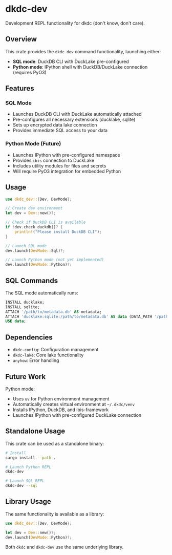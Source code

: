 # dkdc-dev

Development REPL functionality for dkdc (don't know, don't care).

## Overview

This crate provides the `dkdc dev` command functionality, launching either:
- **SQL mode**: DuckDB CLI with DuckLake pre-configured
- **Python mode**: IPython shell with DuckDB/DuckLake connection (requires PyO3)

## Features

### SQL Mode
- Launches DuckDB CLI with DuckLake automatically attached
- Pre-configures all necessary extensions (ducklake, sqlite)
- Sets up encrypted data lake connection
- Provides immediate SQL access to your data

### Python Mode (Future)
- Launches IPython with pre-configured namespace
- Provides `ibis` connection to DuckLake
- Includes utility modules for files and secrets
- Will require PyO3 integration for embedded Python

## Usage

```rust
use dkdc_dev::{Dev, DevMode};

// Create dev environment
let dev = Dev::new()?;

// Check if DuckDB CLI is available
if !dev.check_duckdb()? {
    println!("Please install DuckDB CLI");
}

// Launch SQL mode
dev.launch(DevMode::Sql)?;

// Launch Python mode (not yet implemented)
dev.launch(DevMode::Python)?;
```

## SQL Commands

The SQL mode automatically runs:
```sql
INSTALL ducklake;
INSTALL sqlite;
ATTACH '/path/to/metadata.db' AS metadata;
ATTACH 'ducklake:sqlite:/path/to/metadata.db' AS data (DATA_PATH '/path/to/data', ENCRYPTED);
USE data;
```

## Dependencies

- `dkdc-config`: Configuration management
- `dkdc-lake`: Core lake functionality
- `anyhow`: Error handling

## Future Work

Python mode:
- Uses `uv` for Python environment management
- Automatically creates virtual environment at `~/.dkdc/venv`
- Installs IPython, DuckDB, and ibis-framework
- Launches IPython with pre-configured DuckLake connection

## Standalone Usage

This crate can be used as a standalone binary:

```bash
# Install
cargo install --path .

# Launch Python REPL
dkdc-dev

# Launch SQL REPL
dkdc-dev --sql
```

## Library Usage

The same functionality is available as a library:

```rust
use dkdc_dev::{Dev, DevMode};

let dev = Dev::new()?;
dev.launch(DevMode::Python)?;
```

Both `dkdc` and `dkdc-dev` use the same underlying library.